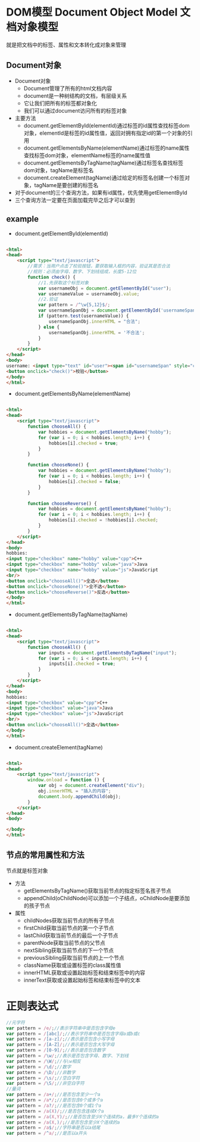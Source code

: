 # DOM模型 Document Object Model 文档对象模型

就是把文档中的标签、属性和文本转化成对象来管理

## Document对象

- Document对象
    - Document管理了所有的html文档内容
    - document是一种树结构的文档，有层级关系
    - 它让我们把所有的标签都对象化
    - 我们可以通过document访问所有的标签对象
- 主要方法
    - document.getElementById(elementId)通过标签的id属性查找标签dom对象，elementId是标签的id属性值，返回对拥有指定id的第一个对象的引用
    - document.getElementsByName(elementName)通过标签的name属性查找标签dom对象，elementName标签的name属性值
    - document.getElementsByTagName(tagName)通过标签名查找标签dom对象，tagName是标签名
    - document.createElement(tagName)通过给定的标签名创建一个标签对象，tagName是要创建的标签名
- 对于document的三个查询方法，如果有id属性，优先使用getElementById
- 三个查询方法一定要在页面加载完毕之后才可以查到

## example

- document.getElementById(elementId)

```html

<html>
<head>
    <script type="text/javascript">
        //需求：当用户点击了校验按钮，要获取输入框的内容，验证其是否合法
        //规则：必须由字母、数字、下划线组成，长度5-12位
        function check() {
            //1.先获取这个标签对象
            var usernameObj = document.getElementById("user");
            var usernameValue = usernameObj.value;
            //2.验证
            var pattern = /^\w{5,12}$/;
            var usernameSpanObj = document.getElementById('usernameSpan');
            if (pattern.test(usernameValue)) {
                usernameSpanObj.innerHTML = "合法";
            } else {
                usernameSpanObj.innerHTML = '不合法';
            }
        }
    </script>
</head>
<body>
username: <input type="text" id="user"><span id="usernameSpan" style="color:red;">用户名合法</span>
<button onclick="check()">校验</button>
</body>
</html>
```

- document.getElementsByName(elementName)

```html

<html>
<head>
    <script type="text/javascript">
        function chooseAll() {
            var hobbies = document.getElementsByName("hobby");
            for (var i = 0; i < hobbies.length; i++) {
                hobbies[i].checked = true;
            }
        }

        function chooseNone() {
            var hobbies = document.getElementsByName("hobby");
            for (var i = 0; i < hobbies.length; i++) {
                hobbies[i].checked = false;
            }
        }

        function chooseReverse() {
            var hobbies = document.getElementsByName("hobby");
            for (var i = 0; i < hobbies.length; i++) {
                hobbies[i].checked = !hobbies[i].checked;
            }
        }
    </script>
</head>
<body>
hobbies:
<input type="checkbox" name="hobby" value="cpp">C++
<input type="checkbox" name="hobby" value="java">Java
<input type="checkbox" name="hobby" value="js">JavaScript
<br/>
<button onclick="chooseAll()">全选</button>
<button onclick="chooseNone()">全不选</button>
<button onclick="chooseReverse()">反选</button>
</body>
</html>
```

- document.getElementsByTagName(tagName)

```html

<html>
<head>
    <script type="text/javascript">
        function chooseAll() {
            var inputs = document.getElementsByTagName("input");
            for (var i = 0; i < inputs.length; i++) {
                inputs[i].checked = true;
            }
        }
    </script>
</head>
<body>
hobbies:
<input type="checkbox" value="cpp">C++
<input type="checkbox" value="java">Java
<input type="checkbox" value="js">JavaScript
<br/>
<button onclick="chooseAll()">全选</button>
</body>
</html>
```

- document.createElement(tagName)

```html

<html>
<head>
    <script type="text/javascript">
        window.onload = function () {
            var obj = document.createElement("div");
            obj.innerHTML = "插入的内容";
            document.body.appendChild(obj);
        }
    </script>
</head>
<body>

</body>
</html>
```

## 节点的常用属性和方法

节点就是标签对象

- 方法
    - getElementsByTagName()获取当前节点的指定标签名孩子节点
    - appendChild(oChildNode)可以添加一个子结点，oChildNode是要添加的孩子节点
- 属性
    - childNodes获取当前节点的所有子节点
    - firstChild获取当前节点的第一个子节点
    - lastChild获取当前节点的最后一个子节点
    - parentNode获取当前节点的父节点
    - nextSibling获取当前节点的下一个节点
    - previousSibling获取当前节点的上一个节点
    - className获取或设置标签的class属性值
    - innerHTML获取或设置起始标签和结束标签中的内容
    - innerText获取或设置起始标签和结束标签中的文本

# 正则表达式

```javascript
//元字符
var pattern = /e/;//表示字符串中是否包含字母e
var pattern = /[abc]/;//表示字符串中是否包含字母a或b或c
var pattern = /[a-z]/;//表示是否包含小写字母
var pattern = /[A-Z]/;//表示是否包含大写字母
var pattern = /[0-9]/;//表示是否包含数字
var pattern = /\w/;//表示是否包含字母、数字、下划线
var pattern = /\W/;//与\w相反
var pattern = /\d/;//数字
var pattern = /\D/;//非数字
var pattern = /\s/;//空白字符
var pattern = /\S/;//非空白字符
//量词
var pattern = /a+/;//是否包含至少一个a
var pattern = /a*/;//是否包含0个或多个a
var pattern = /a?/;//是否包含0个或1个a
var pattern = /a(X)/;//是否包含连续X个a
var pattern = /a(X,Y)/;//是否包含至少X个连续的a，最多Y个连续的a
var pattern = /a(X,)/;//是否包含至少X个连续的a
var pattern = /a$/;//字符串是否以a结尾
var pattern = /^a/;//是否以a开头
```
